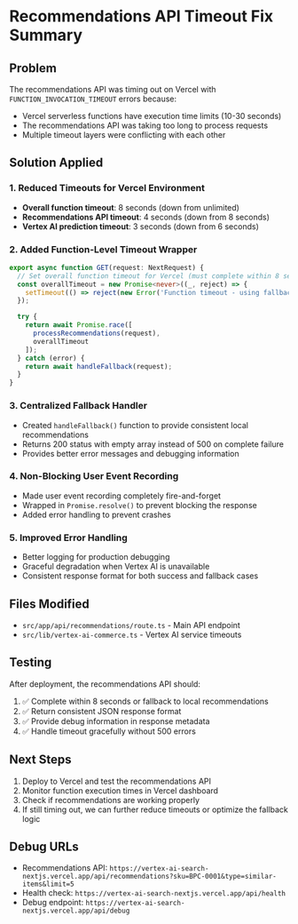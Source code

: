 # Recommendations API Timeout Fix Summary

## Problem
The recommendations API was timing out on Vercel with `FUNCTION_INVOCATION_TIMEOUT` errors because:
- Vercel serverless functions have execution time limits (10-30 seconds)
- The recommendations API was taking too long to process requests
- Multiple timeout layers were conflicting with each other

## Solution Applied

### 1. Reduced Timeouts for Vercel Environment
- **Overall function timeout**: 8 seconds (down from unlimited)
- **Recommendations API timeout**: 4 seconds (down from 8 seconds)
- **Vertex AI prediction timeout**: 3 seconds (down from 6 seconds)

### 2. Added Function-Level Timeout Wrapper
```typescript
export async function GET(request: NextRequest) {
  // Set overall function timeout for Vercel (must complete within 8 seconds)
  const overallTimeout = new Promise<never>((_, reject) => {
    setTimeout(() => reject(new Error('Function timeout - using fallback')), 8000);
  });

  try {
    return await Promise.race([
      processRecommendations(request),
      overallTimeout
    ]);
  } catch (error) {
    return await handleFallback(request);
  }
}
```

### 3. Centralized Fallback Handler
- Created `handleFallback()` function to provide consistent local recommendations
- Returns 200 status with empty array instead of 500 on complete failure
- Provides better error messages and debugging information

### 4. Non-Blocking User Event Recording
- Made user event recording completely fire-and-forget
- Wrapped in `Promise.resolve()` to prevent blocking the response
- Added error handling to prevent crashes

### 5. Improved Error Handling
- Better logging for production debugging
- Graceful degradation when Vertex AI is unavailable
- Consistent response format for both success and fallback cases

## Files Modified
- `src/app/api/recommendations/route.ts` - Main API endpoint
- `src/lib/vertex-ai-commerce.ts` - Vertex AI service timeouts

## Testing
After deployment, the recommendations API should:
1. ✅ Complete within 8 seconds or fallback to local recommendations
2. ✅ Return consistent JSON response format
3. ✅ Provide debug information in response metadata
4. ✅ Handle timeout gracefully without 500 errors

## Next Steps
1. Deploy to Vercel and test the recommendations API
2. Monitor function execution times in Vercel dashboard
3. Check if recommendations are working properly
4. If still timing out, we can further reduce timeouts or optimize the fallback logic

## Debug URLs
- Recommendations API: `https://vertex-ai-search-nextjs.vercel.app/api/recommendations?sku=BPC-0001&type=similar-items&limit=5`
- Health check: `https://vertex-ai-search-nextjs.vercel.app/api/health`
- Debug endpoint: `https://vertex-ai-search-nextjs.vercel.app/api/debug`
